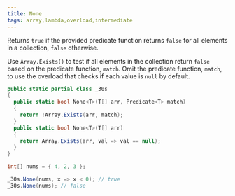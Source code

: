 ```yaml
---
title: None
tags: array,lambda,overload,intermediate
---
```


Returns `true` if the provided predicate function returns `false` for all elements in a collection, `false` otherwise.

Use `Array.Exists()` to test if all elements in the collection return `false` based on the predicate function, `match`.
Omit the predicate function, `match`, to use the overload that checks if each value is `null` by default.

```csharp
public static partial class _30s 
{
  public static bool None<T>(T[] arr, Predicate<T> match) 
  {
    return !Array.Exists(arr, match);
  }
  public static bool None<T>(T[] arr) 
  {
    return Array.Exists(arr, val => val == null);
  }
}
```

```csharp
int[] nums = { 4, 2, 3 };

_30s.None(nums, x => x < 0); // true
_30s.None(nums); // false
```
